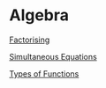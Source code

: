 # Algebra

[Factorising](Algebra%202cb46/Factorisin%209bfe3.md)

[Simultaneous Equations](Algebra%202cb46/Simultaneo%20efce7.md)

[Types of Functions](Algebra%202cb46/Types%20of%20F%201ab61.md)